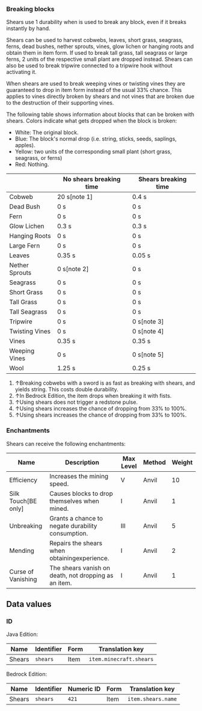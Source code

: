 ### Breaking blocks
Shears use 1 durability when is used to break any block, even if it breaks instantly by hand.

Shears can be used to harvest cobwebs, leaves, short grass, seagrass, ferns, dead bushes, nether sprouts, vines, glow lichen or hanging roots and obtain them in item form. If used to break tall grass, tall seagrass or large ferns, 2 units of the respective small plant are dropped instead. Shears can also be used to break tripwire connected to a tripwire hook without activating it.

When shears are used to break weeping vines or twisting vines they are guaranteed to drop in item form instead of the usual 33% chance. This applies to vines directly broken by shears and not vines that are broken due to the destruction of their supporting vines.

The following table shows information about blocks that can be broken with shears. Colors indicate what gets dropped when the block is broken:

- White: The original block.
- Blue: The block's normal drop (i.e. string, sticks, seeds, saplings, apples).
- Yellow: two units of the corresponding small plant (short grass, seagrass, or ferns)
- Red: Nothing.

|                | No shears breaking time | Shears breaking time |
|----------------|-------------------------|----------------------|
| Cobweb         | 20 s[note 1]            | 0.4 s                |
| Dead Bush      | 0 s                     | 0 s                  |
| Fern           | 0 s                     | 0 s                  |
| Glow Lichen    | 0.3 s                   | 0.3 s                |
| Hanging Roots  | 0 s                     | 0 s                  |
| Large Fern     | 0 s                     | 0 s                  |
| Leaves         | 0.35 s                  | 0.05 s               |
| Nether Sprouts | 0 s[note 2]             | 0 s                  |
| Seagrass       | 0 s                     | 0 s                  |
| Short Grass    | 0 s                     | 0 s                  |
| Tall Grass     | 0 s                     | 0 s                  |
| Tall Seagrass  | 0 s                     | 0 s                  |
| Tripwire       | 0 s                     | 0 s[note 3]          |
| Twisting Vines | 0 s                     | 0 s[note 4]          |
| Vines          | 0.35 s                  | 0.35 s               |
| Weeping Vines  | 0 s                     | 0 s[note 5]          |
| Wool           | 1.25 s                  | 0.25 s               |

1. ↑Breaking cobwebs with a sword is as fast as breaking with shears, and yields string. This costs double durability.
2. ↑In Bedrock Edition, the item drops when breaking it with fists.
3. ↑Using shears does not trigger a redstone pulse.
4. ↑Using shears increases the chance of dropping from 33% to 100%.
5. ↑Using shears increases the chance of dropping from 33% to 100%.

### Enchantments
Shears can receive the following enchantments:

| Name                  | Description                                          | Max Level | Method | Weight |
|-----------------------|------------------------------------------------------|-----------|--------|--------|
| Efficiency            | Increases the mining speed.                          | V         | Anvil  | 10     |
| Silk Touch‌[BE  only] | Causes blocks to drop themselves when mined.         | I         | Anvil  | 1      |
| Unbreaking            | Grants a chance to negate durability consumption.    | III       | Anvil  | 5      |
| Mending               | Repairs the shears when obtainingexperience.         | I         | Anvil  | 2      |
| Curse of Vanishing    | The shears vanish on death, not dropping as an item. | I         | Anvil  | 1      |



## Data values
### ID
Java Edition:

| Name   | Identifier | Form | Translation key         |
|--------|------------|------|-------------------------|
| Shears | `shears`   | Item | `item.minecraft.shears` |

Bedrock Edition:

| Name   | Identifier | Numeric ID | Form | Translation key    |
|--------|------------|------------|------|--------------------|
| Shears | `shears`   | `421`      | Item | `item.shears.name` |


